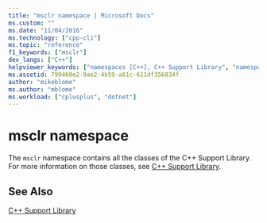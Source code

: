 ```yaml
---
title: "msclr namespace | Microsoft Docs"
ms.custom: ""
ms.date: "11/04/2016"
ms.technology: ["cpp-cli"]
ms.topic: "reference"
f1_keywords: ["msclr"]
dev_langs: ["C++"]
helpviewer_keywords: ["namespaces [C++], C++ Support Library", "namespaces [C++], C++", "C++ Support Library, msclr", "namespaces [C++], msclr", "Visual C++, msclr", "Visual C++, namespaces", "C++ Support Library, namespace", "msclr"]
ms.assetid: 799460e2-9ae2-4b59-a81c-611df356834f
author: "mikeblome"
ms.author: "mblome"
ms.workload: ["cplusplus", "dotnet"]
---
```

# msclr namespace
The `msclr` namespace contains all the classes of the C++ Support Library. For more information on those classes, see [C++ Support Library](../dotnet/cpp-support-library.md).  
  
## See Also  
 [C++ Support Library](../dotnet/cpp-support-library.md)